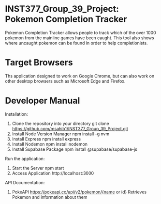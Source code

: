 # INST377_Group_39_Project: Pokemon Completion Tracker
Pokemon Completion Tracker allows people to track which of the over 1000 pokemon from the mainline games have been caught. This tool also shows where uncaught pokemon can be found in order to help completionists.
# Target Browsers
Ths application designed to work on Google Chrome, but can also work on other desktop browsers such as Microsoft Edge and Firefox.
# Developer Manual

Installation:
1. Clone the repository into your directory
   git clone https://github.com/msahib1/INST377_Group_39_Project.git
2. Install Node Version Manager
   npm install -g nvm
3. Install Express
   npm install express
4. Install Nodemon
   npm install nodemon
5. Install Supabase Package
   npm install @supabase/supabase-js

Run the application:
1. Start the Server
   npm start
2. Access Application
   http://localhost:3000

API Documentation:
1. PokeAPI
   https://pokeapi.co/api/v2/pokemon/{name or id}
   Retrieves Pokemon and information about them

